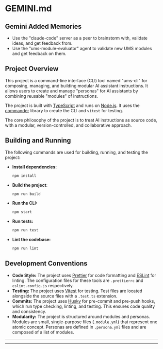 # GEMINI.md

## Gemini Added Memories

- Use the "claude-code" server as a peer to brainstorm with, validate ideas, and get feedback from.
- Use the "ums-module-evaluator" agent to validate new UMS modules and get feedback on them.

## Project Overview

This project is a command-line interface (CLI) tool named "ums-cli" for composing, managing, and building modular AI assistant instructions. It allows users to create and manage "personas" for AI assistants by combining reusable "modules" of instructions.

The project is built with [TypeScript](https://www.typescriptlang.org/) and runs on [Node.js](https://nodejs.org/). It uses the [commander](https://github.com/tj/commander.js/) library to create the CLI and `vitest` for testing.

The core philosophy of the project is to treat AI instructions as source code, with a modular, version-controlled, and collaborative approach.

## Building and Running

The following commands are used for building, running, and testing the project:

- **Install dependencies:**

  ```bash
  npm install
  ```

- **Build the project:**

  ```bash
  npm run build
  ```

- **Run the CLI:**

  ```bash
  npm start
  ```

- **Run tests:**

  ```bash
  npm run test
  ```

- **Lint the codebase:**
  ```bash
  npm run lint
  ```

## Development Conventions

- **Code Style:** The project uses [Prettier](https://prettier.io/) for code formatting and [ESLint](https://eslint.org/) for linting. The configuration files for these tools are `.prettierrc` and `eslint.config.js` respectively.
- **Testing:** The project uses [Vitest](https://vitest.dev/) for testing. Test files are located alongside the source files with a `.test.ts` extension.
- **Commits:** The project uses [Husky](https://typicode.github.io/husky/) for pre-commit and pre-push hooks, which run type checking, linting, and testing. This ensures code quality and consistency.
- **Modularity:** The project is structured around modules and personas. Modules are small, single-purpose files (`.module.yml`) that represent one atomic concept. Personas are defined in `.persona.yml` files and are composed of a list of modules.

---

<!--./.gemini/supermemory.md-->

---
